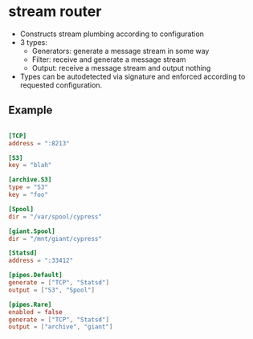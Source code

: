stream router
=============

* Constructs stream plumbing according to configuration
* 3 types:
  * Generators: generate a message stream in some way
  * Filter: receive and generate a message stream
  * Output: receive a message stream and output nothing
* Types can be autodetected via signature and enforced according
  to requested configuration.


## Example

```toml

[TCP]
address = ":8213"

[S3]
key = "blah"

[archive.S3]
type = "S3"
key = "foo"

[Spool]
dir = "/var/spool/cypress"

[giant.Spool]
dir = "/mnt/giant/cypress"

[Statsd]
address = ":33412"

[pipes.Default]
generate = ["TCP", "Statsd"]
output = ["S3", "Spool"]

[pipes.Rare]
enabled = false
generate = ["TCP", "Statsd"]
output = ["archive", "giant"]

```
